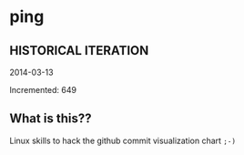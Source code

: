 # ping

## HISTORICAL ITERATION
2014-03-13

Incremented: 649

## What is this?? 
Linux skills to hack the github commit visualization chart `;-)`
